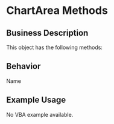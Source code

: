 # ChartArea Methods

## Business Description
This object has the following methods:

## Behavior
Name

## Example Usage
No VBA example available.
